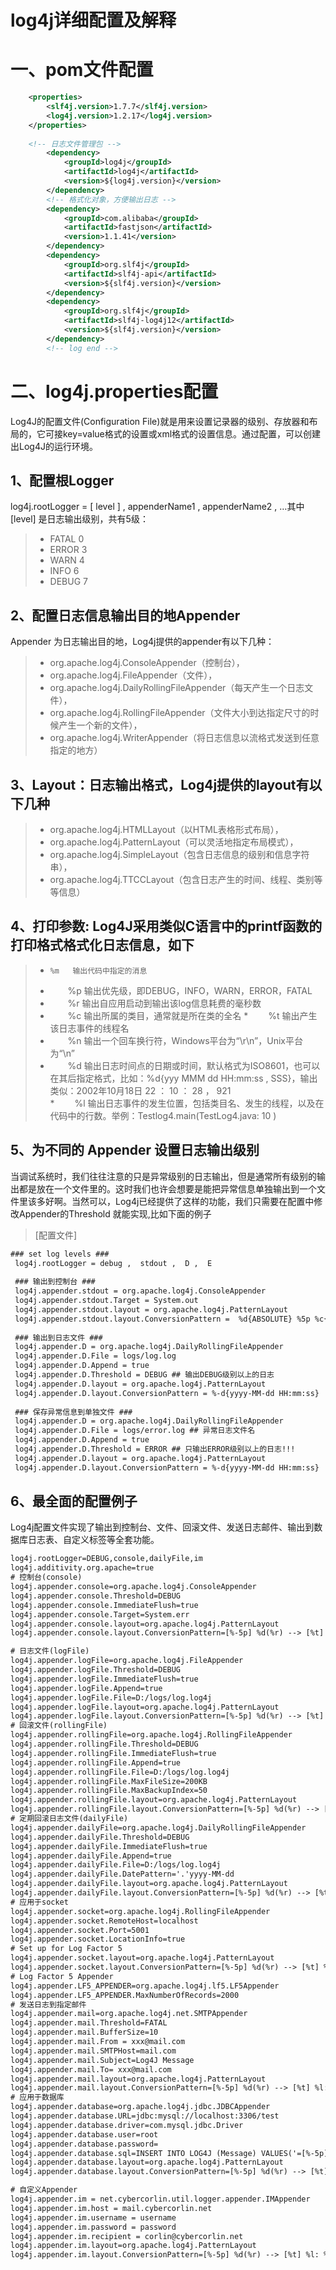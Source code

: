 # log4j详细配置及解释

# 一、pom文件配置

```xml
	<properties>
		<slf4j.version>1.7.7</slf4j.version>
		<log4j.version>1.2.17</log4j.version>
	</properties>
	
	<!-- 日志文件管理包 -->
		<dependency>
			<groupId>log4j</groupId>
			<artifactId>log4j</artifactId>
			<version>${log4j.version}</version>
		</dependency>
		<!-- 格式化对象，方便输出日志 -->
		<dependency>
			<groupId>com.alibaba</groupId>
			<artifactId>fastjson</artifactId>
			<version>1.1.41</version>
		</dependency>
		<dependency>
			<groupId>org.slf4j</groupId>
			<artifactId>slf4j-api</artifactId>
			<version>${slf4j.version}</version>
		</dependency>
		<dependency>
			<groupId>org.slf4j</groupId>
			<artifactId>slf4j-log4j12</artifactId>
			<version>${slf4j.version}</version>
		</dependency>
		<!-- log end -->


```

# 二、log4j.properties配置

Log4J的配置文件(Configuration File)就是用来设置记录器的级别、存放器和布局的，它可接key=value格式的设置或xml格式的设置信息。通过配置，可以创建出Log4J的运行环境。

## 1、配置根Logger

log4j.rootLogger  =   [ level ]   ,  appenderName1 ,  appenderName2 ,  …其中 [level] 是日志输出级别，共有5级：

>*   FATAL      0  
>*   ERROR      3  
>*   WARN       4  
>*   INFO       6  
>*   DEBUG      7 


## 2、配置日志信息输出目的地Appender

Appender 为日志输出目的地，Log4j提供的appender有以下几种：

>* org.apache.log4j.ConsoleAppender（控制台），
>* org.apache.log4j.FileAppender（文件），
>* org.apache.log4j.DailyRollingFileAppender（每天产生一个日志文件），
>* org.apache.log4j.RollingFileAppender（文件大小到达指定尺寸的时候产生一个新的文件），
>* org.apache.log4j.WriterAppender（将日志信息以流格式发送到任意指定的地方）

## 3、Layout：日志输出格式，Log4j提供的layout有以下几种
 
>* org.apache.log4j.HTMLLayout（以HTML表格形式布局），
>* org.apache.log4j.PatternLayout（可以灵活地指定布局模式），
>* org.apache.log4j.SimpleLayout（包含日志信息的级别和信息字符串），
>* org.apache.log4j.TTCCLayout（包含日志产生的时间、线程、类别等等信息）

## 4、打印参数: Log4J采用类似C语言中的printf函数的打印格式格式化日志信息，如下

>*	   %m   输出代码中指定的消息
>* 　　%p   输出优先级，即DEBUG，INFO，WARN，ERROR，FATAL 
>* 　　%r   输出自应用启动到输出该log信息耗费的毫秒数 
>* 　　%c   输出所属的类目，通常就是所在类的全名 
>*　　 %t   输出产生该日志事件的线程名 
>* 　　%n   输出一个回车换行符，Windows平台为“\r\n”，Unix平台为“\n” 
>* 　　%d   输出日志时间点的日期或时间，默认格式为ISO8601，也可以在其后指定格式，比如：%d{yyy MMM dd HH:mm:ss , SSS}，输出类似：2002年10月18日  22 ： 10 ： 28 ， 921  
>*　　 %l   输出日志事件的发生位置，包括类目名、发生的线程，以及在代码中的行数。举例：Testlog4.main(TestLog4.java: 10 ) 

## 5、为不同的 Appender 设置日志输出级别

当调试系统时，我们往往注意的只是异常级别的日志输出，但是通常所有级别的输出都是放在一个文件里的。这时我们也许会想要是能把异常信息单独输出到一个文件里该多好啊。当然可以，Log4j已经提供了这样的功能，我们只需要在配置中修改Appender的Threshold 就能实现,比如下面的例子

> [配置文件]

```xml
### set log levels ###
 log4j.rootLogger = debug ,  stdout ,  D ,  E
 
 ### 输出到控制台 ###
 log4j.appender.stdout = org.apache.log4j.ConsoleAppender
 log4j.appender.stdout.Target = System.out
 log4j.appender.stdout.layout = org.apache.log4j.PatternLayout
 log4j.appender.stdout.layout.ConversionPattern =  %d{ABSOLUTE} %5p %c{ 1 }:%L - %m%n
 
 ### 输出到日志文件 ###
 log4j.appender.D = org.apache.log4j.DailyRollingFileAppender
 log4j.appender.D.File = logs/log.log
 log4j.appender.D.Append = true
 log4j.appender.D.Threshold = DEBUG ## 输出DEBUG级别以上的日志
 log4j.appender.D.layout = org.apache.log4j.PatternLayout
 log4j.appender.D.layout.ConversionPattern = %-d{yyyy-MM-dd HH:mm:ss}  [ %t:%r ] - [ %p ]  %m%n
 
 ### 保存异常信息到单独文件 ###
 log4j.appender.D = org.apache.log4j.DailyRollingFileAppender
 log4j.appender.D.File = logs/error.log ## 异常日志文件名
 log4j.appender.D.Append = true
 log4j.appender.D.Threshold = ERROR ## 只输出ERROR级别以上的日志!!!
 log4j.appender.D.layout = org.apache.log4j.PatternLayout
 log4j.appender.D.layout.ConversionPattern = %-d{yyyy-MM-dd HH:mm:ss}  [ %t:%r ] - [ %p ]  %m%n

```

## 6、最全面的配置例子

Log4j配置文件实现了输出到控制台、文件、回滚文件、发送日志邮件、输出到数据库日志表、自定义标签等全套功能。

```xml
log4j.rootLogger=DEBUG,console,dailyFile,im
log4j.additivity.org.apache=true
# 控制台(console)
log4j.appender.console=org.apache.log4j.ConsoleAppender
log4j.appender.console.Threshold=DEBUG
log4j.appender.console.ImmediateFlush=true
log4j.appender.console.Target=System.err
log4j.appender.console.layout=org.apache.log4j.PatternLayout
log4j.appender.console.layout.ConversionPattern=[%-5p] %d(%r) --> [%t] %l: %m %x %n

# 日志文件(logFile)
log4j.appender.logFile=org.apache.log4j.FileAppender
log4j.appender.logFile.Threshold=DEBUG
log4j.appender.logFile.ImmediateFlush=true
log4j.appender.logFile.Append=true
log4j.appender.logFile.File=D:/logs/log.log4j
log4j.appender.logFile.layout=org.apache.log4j.PatternLayout
log4j.appender.logFile.layout.ConversionPattern=[%-5p] %d(%r) --> [%t] %l: %m %x %n
# 回滚文件(rollingFile)
log4j.appender.rollingFile=org.apache.log4j.RollingFileAppender
log4j.appender.rollingFile.Threshold=DEBUG
log4j.appender.rollingFile.ImmediateFlush=true
log4j.appender.rollingFile.Append=true
log4j.appender.rollingFile.File=D:/logs/log.log4j
log4j.appender.rollingFile.MaxFileSize=200KB
log4j.appender.rollingFile.MaxBackupIndex=50
log4j.appender.rollingFile.layout=org.apache.log4j.PatternLayout
log4j.appender.rollingFile.layout.ConversionPattern=[%-5p] %d(%r) --> [%t] %l: %m %x %n
# 定期回滚日志文件(dailyFile)
log4j.appender.dailyFile=org.apache.log4j.DailyRollingFileAppender
log4j.appender.dailyFile.Threshold=DEBUG
log4j.appender.dailyFile.ImmediateFlush=true
log4j.appender.dailyFile.Append=true
log4j.appender.dailyFile.File=D:/logs/log.log4j
log4j.appender.dailyFile.DatePattern='.'yyyy-MM-dd
log4j.appender.dailyFile.layout=org.apache.log4j.PatternLayout
log4j.appender.dailyFile.layout.ConversionPattern=[%-5p] %d(%r) --> [%t] %l: %m %x %n
# 应用于socket
log4j.appender.socket=org.apache.log4j.RollingFileAppender
log4j.appender.socket.RemoteHost=localhost
log4j.appender.socket.Port=5001
log4j.appender.socket.LocationInfo=true
# Set up for Log Factor 5
log4j.appender.socket.layout=org.apache.log4j.PatternLayout
log4j.appender.socket.layout.ConversionPattern=[%-5p] %d(%r) --> [%t] %l: %m %x %n
# Log Factor 5 Appender
log4j.appender.LF5_APPENDER=org.apache.log4j.lf5.LF5Appender
log4j.appender.LF5_APPENDER.MaxNumberOfRecords=2000
# 发送日志到指定邮件
log4j.appender.mail=org.apache.log4j.net.SMTPAppender
log4j.appender.mail.Threshold=FATAL
log4j.appender.mail.BufferSize=10
log4j.appender.mail.From = xxx@mail.com
log4j.appender.mail.SMTPHost=mail.com
log4j.appender.mail.Subject=Log4J Message
log4j.appender.mail.To= xxx@mail.com
log4j.appender.mail.layout=org.apache.log4j.PatternLayout
log4j.appender.mail.layout.ConversionPattern=[%-5p] %d(%r) --> [%t] %l: %m %x %n
# 应用于数据库
log4j.appender.database=org.apache.log4j.jdbc.JDBCAppender
log4j.appender.database.URL=jdbc:mysql://localhost:3306/test
log4j.appender.database.driver=com.mysql.jdbc.Driver
log4j.appender.database.user=root
log4j.appender.database.password=
log4j.appender.database.sql=INSERT INTO LOG4J (Message) VALUES('=[%-5p] %d(%r) --> [%t] %l: %m %x %n')
log4j.appender.database.layout=org.apache.log4j.PatternLayout
log4j.appender.database.layout.ConversionPattern=[%-5p] %d(%r) --> [%t] %l: %m %x %n

# 自定义Appender
log4j.appender.im = net.cybercorlin.util.logger.appender.IMAppender
log4j.appender.im.host = mail.cybercorlin.net
log4j.appender.im.username = username
log4j.appender.im.password = password
log4j.appender.im.recipient = corlin@cybercorlin.net
log4j.appender.im.layout=org.apache.log4j.PatternLayout
log4j.appender.im.layout.ConversionPattern=[%-5p] %d(%r) --> [%t] %l: %m %x %n

```

